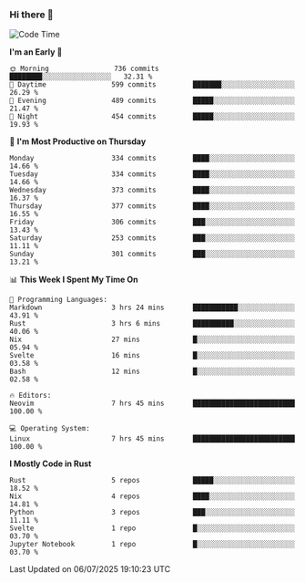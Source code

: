 ### Hi there 👋
<!--START_SECTION:waka-->
![Code Time](http://img.shields.io/badge/Code%20Time-712%20hrs%2041%20mins-blue)

**I'm an Early 🐤** 

```text
🌞 Morning                736 commits         ████████░░░░░░░░░░░░░░░░░   32.31 % 
🌆 Daytime                599 commits         ███████░░░░░░░░░░░░░░░░░░   26.29 % 
🌃 Evening                489 commits         █████░░░░░░░░░░░░░░░░░░░░   21.47 % 
🌙 Night                  454 commits         █████░░░░░░░░░░░░░░░░░░░░   19.93 % 
```
📅 **I'm Most Productive on Thursday** 

```text
Monday                   334 commits         ████░░░░░░░░░░░░░░░░░░░░░   14.66 % 
Tuesday                  334 commits         ████░░░░░░░░░░░░░░░░░░░░░   14.66 % 
Wednesday                373 commits         ████░░░░░░░░░░░░░░░░░░░░░   16.37 % 
Thursday                 377 commits         ████░░░░░░░░░░░░░░░░░░░░░   16.55 % 
Friday                   306 commits         ███░░░░░░░░░░░░░░░░░░░░░░   13.43 % 
Saturday                 253 commits         ███░░░░░░░░░░░░░░░░░░░░░░   11.11 % 
Sunday                   301 commits         ███░░░░░░░░░░░░░░░░░░░░░░   13.21 % 
```


📊 **This Week I Spent My Time On** 

```text
💬 Programming Languages: 
Markdown                 3 hrs 24 mins       ███████████░░░░░░░░░░░░░░   43.91 % 
Rust                     3 hrs 6 mins        ██████████░░░░░░░░░░░░░░░   40.06 % 
Nix                      27 mins             █░░░░░░░░░░░░░░░░░░░░░░░░   05.94 % 
Svelte                   16 mins             █░░░░░░░░░░░░░░░░░░░░░░░░   03.58 % 
Bash                     12 mins             █░░░░░░░░░░░░░░░░░░░░░░░░   02.58 % 

🔥 Editors: 
Neovim                   7 hrs 45 mins       █████████████████████████   100.00 % 

💻 Operating System: 
Linux                    7 hrs 45 mins       █████████████████████████   100.00 % 
```

**I Mostly Code in Rust** 

```text
Rust                     5 repos             █████░░░░░░░░░░░░░░░░░░░░   18.52 % 
Nix                      4 repos             ████░░░░░░░░░░░░░░░░░░░░░   14.81 % 
Python                   3 repos             ███░░░░░░░░░░░░░░░░░░░░░░   11.11 % 
Svelte                   1 repo              █░░░░░░░░░░░░░░░░░░░░░░░░   03.70 % 
Jupyter Notebook         1 repo              █░░░░░░░░░░░░░░░░░░░░░░░░   03.70 % 
```




 Last Updated on 06/07/2025 19:10:23 UTC
<!--END_SECTION:waka-->

<!--
**YoganshSharma/YoganshSharma** is a ✨ _special_ ✨ repository because its `README.md` (this file) appears on your GitHub profile.

Here are some ideas to get you started:

- 🔭 I’m currently working on ...
- 🌱 I’m currently learning ...
- 👯 I’m looking to collaborate on ...
- 🤔 I’m looking for help with ...
- 💬 Ask me about ...
- 📫 How to reach me: ...
- 😄 Pronouns: ...
- ⚡ Fun fact: ...
-->
